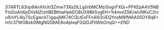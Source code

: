 $START$L83np94nXhUti3Zmw73Xa2tLLg0rbMCMziSvgrFXQr+PFKEpA4V5NBFtxDoAh6pDVsNZtzHBEBthiaHpkEO8UX9Bk5vgEH+1t4mnIZSK/wUNKxC2rcu9/oYLi6y7ScEgwckT/gqujMK74CQLtEsFFn4i62UEQYnsM8fMAA05DY8q6+m1c37WGBxk0IMgNQ58AE8o4plxqFGQDJFhWbOnqQ==$END$
